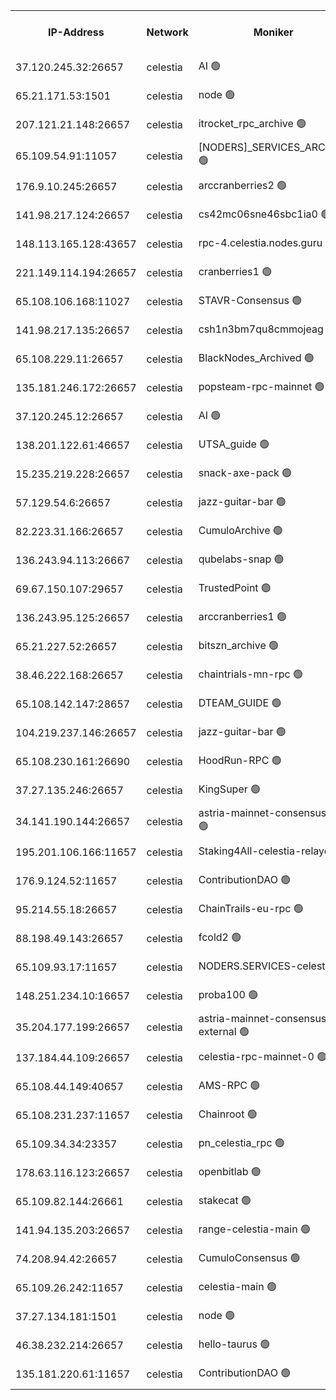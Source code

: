 


<table><tr><th>IP-Address</th><th>Network</th><th>Moniker</th><th>Latest Block Height</th><th>Earliest Block Height</th><th>Catching Up</th><th>Tx Index</th><th>Voting Power</th><th>Version</th><th>Scan Time</th></tr><tr><td>37.120.245.32:26657</td><td>celestia</td><td>AI 🟢</td><td>3687364</td><td>1</td><td>False</td><td>off</td><td>0</td><td>3.1.1</td><td>2025-01-24T02:40:11.197670862UTC</td></tr><tr><td>65.21.171.53:1501</td><td>celestia</td><td>node 🟢</td><td>3687365</td><td>1</td><td>False</td><td>on</td><td>0</td><td>3.2.0</td><td>2025-01-24T02:40:11.826298260UTC</td></tr><tr><td>207.121.21.148:26657</td><td>celestia</td><td>itrocket_rpc_archive 🟢</td><td>3687369</td><td>1</td><td>False</td><td>on</td><td>0</td><td>3.2.0</td><td>2025-01-24T02:40:36.002075078UTC</td></tr><tr><td>65.109.54.91:11057</td><td>celestia</td><td>[NODERS]_SERVICES_ARCHIVE 🟢</td><td>3687375</td><td>1</td><td>False</td><td>on</td><td>0</td><td>3.2.0</td><td>2025-01-24T02:41:05.312117710UTC</td></tr><tr><td>176.9.10.245:26657</td><td>celestia</td><td>arccranberries2 🟢</td><td>3687378</td><td>1</td><td>False</td><td>on</td><td>0</td><td>3.2.0</td><td>2025-01-24T02:41:24.345389438UTC</td></tr><tr><td>141.98.217.124:26657</td><td>celestia</td><td>cs42mc06sne46sbc1ia0 🟢</td><td>3687379</td><td>1</td><td>False</td><td>on</td><td>0</td><td>3.2.0</td><td>2025-01-24T02:41:30.249960170UTC</td></tr><tr><td>148.113.165.128:43657</td><td>celestia</td><td>rpc-4.celestia.nodes.guru 🟢</td><td>3687382</td><td>1</td><td>False</td><td>on</td><td>0</td><td>3.2.0</td><td>2025-01-24T02:41:43.694204015UTC</td></tr><tr><td>221.149.114.194:26657</td><td>celestia</td><td>cranberries1 🟢</td><td>3687383</td><td>1</td><td>False</td><td>on</td><td>0</td><td>3.2.0</td><td>2025-01-24T02:41:49.152172815UTC</td></tr><tr><td>65.108.106.168:11027</td><td>celestia</td><td>STAVR-Consensus 🟢</td><td>3687383</td><td>1</td><td>False</td><td>off</td><td>0</td><td>3.2.0</td><td>2025-01-24T02:41:51.530125235UTC</td></tr><tr><td>141.98.217.135:26657</td><td>celestia</td><td>csh1n3bm7qu8cmmojeag 🟢</td><td>3687392</td><td>1</td><td>False</td><td>on</td><td>0</td><td>3.2.0</td><td>2025-01-24T02:42:37.358680759UTC</td></tr><tr><td>65.108.229.11:26657</td><td>celestia</td><td>BlackNodes_Archived 🟢</td><td>3687393</td><td>1</td><td>False</td><td>on</td><td>0</td><td>3.1.1</td><td>2025-01-24T02:42:42.206947731UTC</td></tr><tr><td>135.181.246.172:26657</td><td>celestia</td><td>popsteam-rpc-mainnet 🟢</td><td>3687401</td><td>1</td><td>False</td><td>on</td><td>0</td><td>3.2.0</td><td>2025-01-24T02:43:19.960991471UTC</td></tr><tr><td>37.120.245.12:26657</td><td>celestia</td><td>AI 🟢</td><td>3687402</td><td>1</td><td>False</td><td>off</td><td>0</td><td>3.1.1</td><td>2025-01-24T02:43:28.537471067UTC</td></tr><tr><td>138.201.122.61:46657</td><td>celestia</td><td>UTSA_guide 🟢</td><td>3687409</td><td>1</td><td>False</td><td>on</td><td>0</td><td>3.2.0</td><td>2025-01-24T02:44:03.857028216UTC</td></tr><tr><td>15.235.219.228:26657</td><td>celestia</td><td>snack-axe-pack 🟢</td><td>3687409</td><td>1</td><td>False</td><td>off</td><td>0</td><td>3.1.1</td><td>2025-01-24T02:44:04.967366639UTC</td></tr><tr><td>57.129.54.6:26657</td><td>celestia</td><td>jazz-guitar-bar 🟢</td><td>3687411</td><td>1</td><td>False</td><td>off</td><td>0</td><td>3.1.1</td><td>2025-01-24T02:44:15.501945103UTC</td></tr><tr><td>82.223.31.166:26657</td><td>celestia</td><td>CumuloArchive 🟢</td><td>3687413</td><td>1</td><td>False</td><td>on</td><td>0</td><td>3.2.0</td><td>2025-01-24T02:44:22.194586936UTC</td></tr><tr><td>136.243.94.113:26667</td><td>celestia</td><td>qubelabs-snap 🟢</td><td>3687416</td><td>1</td><td>False</td><td>on</td><td>0</td><td>3.2.0</td><td>2025-01-24T02:44:39.209272354UTC</td></tr><tr><td>69.67.150.107:29657</td><td>celestia</td><td>TrustedPoint 🟢</td><td>3687419</td><td>1</td><td>False</td><td>on</td><td>0</td><td>3.2.0</td><td>2025-01-24T02:44:52.154109194UTC</td></tr><tr><td>136.243.95.125:26657</td><td>celestia</td><td>arccranberries1 🟢</td><td>3687428</td><td>1</td><td>False</td><td>on</td><td>0</td><td>3.2.0</td><td>2025-01-24T02:45:41.867969991UTC</td></tr><tr><td>65.21.227.52:26657</td><td>celestia</td><td>bitszn_archive 🟢</td><td>3687428</td><td>1</td><td>False</td><td>on</td><td>0</td><td>3.0.2</td><td>2025-01-24T02:45:46.665477867UTC</td></tr><tr><td>38.46.222.168:26657</td><td>celestia</td><td>chaintrials-mn-rpc 🟢</td><td>3687429</td><td>1</td><td>False</td><td>on</td><td>0</td><td>3.2.0</td><td>2025-01-24T02:45:47.535380670UTC</td></tr><tr><td>65.108.142.147:28657</td><td>celestia</td><td>DTEAM_GUIDE 🟢</td><td>3687436</td><td>1</td><td>False</td><td>on</td><td>0</td><td>3.2.0</td><td>2025-01-24T02:46:27.234238224UTC</td></tr><tr><td>104.219.237.146:26657</td><td>celestia</td><td>jazz-guitar-bar 🟢</td><td>3687438</td><td>1</td><td>False</td><td>off</td><td>0</td><td>3.1.1</td><td>2025-01-24T02:46:38.542743524UTC</td></tr><tr><td>65.108.230.161:26690</td><td>celestia</td><td>HoodRun-RPC 🟢</td><td>2371494</td><td>1537165</td><td>False</td><td>off</td><td>0</td><td>1.9.0</td><td>2025-01-24T02:46:35.772780113UTC</td></tr><tr><td>37.27.135.246:26657</td><td>celestia</td><td>KingSuper 🟢</td><td>2371494</td><td>1814358</td><td>False</td><td>off</td><td>0</td><td>1.3.0</td><td>2025-01-24T02:41:09.726883930UTC</td></tr><tr><td>34.141.190.144:26657</td><td>celestia</td><td>astria-mainnet-consensus-1 🟢</td><td>3687402</td><td>2371501</td><td>False</td><td>on</td><td>0</td><td>3.2.0</td><td>2025-01-24T02:43:29.323018960UTC</td></tr><tr><td>195.201.106.166:11657</td><td>celestia</td><td>Staking4All-celestia-relayer 🟢</td><td>3687445</td><td>2399575</td><td>False</td><td>off</td><td>0</td><td>3.0.2</td><td>2025-01-24T02:47:14.236908211UTC</td></tr><tr><td>176.9.124.52:11657</td><td>celestia</td><td>ContributionDAO 🟢</td><td>3687428</td><td>2419178</td><td>False</td><td>on</td><td>0</td><td>3.1.1</td><td>2025-01-24T02:45:44.199889731UTC</td></tr><tr><td>95.214.55.18:26657</td><td>celestia</td><td>ChainTrails-eu-rpc 🟢</td><td>3687443</td><td>2832001</td><td>False</td><td>on</td><td>0</td><td>3.2.0</td><td>2025-01-24T02:47:03.382829999UTC</td></tr><tr><td>88.198.49.143:26657</td><td>celestia</td><td>fcold2 🟢</td><td>3687403</td><td>3174774</td><td>False</td><td>on</td><td>0</td><td>3.2.0</td><td>2025-01-24T02:43:33.923137855UTC</td></tr><tr><td>65.109.93.17:11657</td><td>celestia</td><td>NODERS.SERVICES-celestia 🟢</td><td>3687406</td><td>3188251</td><td>False</td><td>on</td><td>0</td><td>3.2.0</td><td>2025-01-24T02:43:47.148981527UTC</td></tr><tr><td>148.251.234.10:16657</td><td>celestia</td><td>proba100 🟢</td><td>3368357</td><td>3197687</td><td>False</td><td>off</td><td>0</td><td>3.2.0</td><td>2025-01-24T02:42:29.893342387UTC</td></tr><tr><td>35.204.177.199:26657</td><td>celestia</td><td>astria-mainnet-consensus-external 🟢</td><td>3687381</td><td>3408001</td><td>False</td><td>off</td><td>0</td><td>3.2.0</td><td>2025-01-24T02:41:36.702680946UTC</td></tr><tr><td>137.184.44.109:26657</td><td>celestia</td><td>celestia-rpc-mainnet-0 🟢</td><td>3687406</td><td>3427323</td><td>False</td><td>on</td><td>0</td><td>3.2.0</td><td>2025-01-24T02:43:46.732550038UTC</td></tr><tr><td>65.108.44.149:40657</td><td>celestia</td><td>AMS-RPC 🟢</td><td>3687402</td><td>3435274</td><td>False</td><td>on</td><td>0</td><td>3.2.0</td><td>2025-01-24T02:43:28.979477052UTC</td></tr><tr><td>65.108.231.237:11657</td><td>celestia</td><td>Chainroot 🟢</td><td>3687379</td><td>3481451</td><td>False</td><td>on</td><td>0</td><td>3.2.0</td><td>2025-01-24T02:41:25.777638733UTC</td></tr><tr><td>65.109.34.34:23357</td><td>celestia</td><td>pn_celestia_rpc 🟢</td><td>3687401</td><td>3566439</td><td>False</td><td>on</td><td>0</td><td>3.2.0</td><td>2025-01-24T02:43:19.572926490UTC</td></tr><tr><td>178.63.116.123:26657</td><td>celestia</td><td>openbitlab 🟢</td><td>3687368</td><td>3580380</td><td>False</td><td>on</td><td>0</td><td>3.1.1</td><td>2025-01-24T02:40:29.028871270UTC</td></tr><tr><td>65.109.82.144:26661</td><td>celestia</td><td>stakecat 🟢</td><td>3687405</td><td>3626001</td><td>False</td><td>on</td><td>0</td><td>3.0.2</td><td>2025-01-24T02:43:44.736892951UTC</td></tr><tr><td>141.94.135.203:26657</td><td>celestia</td><td>range-celestia-main 🟢</td><td>3687367</td><td>3645306</td><td>False</td><td>off</td><td>0</td><td>3.2.0</td><td>2025-01-24T02:40:24.503196773UTC</td></tr><tr><td>74.208.94.42:26657</td><td>celestia</td><td>CumuloConsensus 🟢</td><td>3687384</td><td>3646001</td><td>False</td><td>on</td><td>0</td><td>3.2.0</td><td>2025-01-24T02:41:52.306567983UTC</td></tr><tr><td>65.109.26.242:11657</td><td>celestia</td><td>celestia-main 🟢</td><td>3687413</td><td>3662360</td><td>False</td><td>on</td><td>0</td><td>3.2.0</td><td>2025-01-24T02:44:24.621335810UTC</td></tr><tr><td>37.27.134.181:1501</td><td>celestia</td><td>node 🟢</td><td>3687387</td><td>3679837</td><td>False</td><td>off</td><td>0</td><td>3.0.2</td><td>2025-01-24T02:42:09.248039046UTC</td></tr><tr><td>46.38.232.214:26657</td><td>celestia</td><td>hello-taurus 🟢</td><td>3687364</td><td>3684528</td><td>False</td><td>off</td><td>0</td><td>3.2.0</td><td>2025-01-24T02:40:11.462594070UTC</td></tr><tr><td>135.181.220.61:11657</td><td>celestia</td><td>ContributionDAO 🟢</td><td>3687393</td><td>3686895</td><td>False</td><td>off</td><td>0</td><td>3.1.1</td><td>2025-01-24T02:42:39.785112779UTC</td></tr></table>